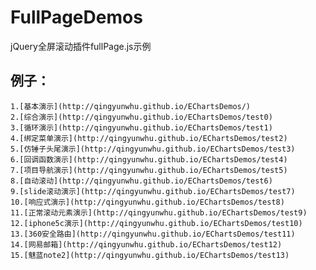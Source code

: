 # FullPageDemos
jQuery全屏滚动插件fullPage.js示例  

例子：  
---------------  
    1.[基本演示](http://qingyunwhu.github.io/EChartsDemos/)  
    2.[综合演示](http://qingyunwhu.github.io/EChartsDemos/test0)  
    3.[循环演示](http://qingyunwhu.github.io/EChartsDemos/test1)  
    4.[绑定菜单演示](http://qingyunwhu.github.io/EChartsDemos/test2)  
    5.[仿锤子头尾演示](http://qingyunwhu.github.io/EChartsDemos/test3)  
    6.[回调函数演示](http://qingyunwhu.github.io/EChartsDemos/test4)  
    7.[项目导航演示](http://qingyunwhu.github.io/EChartsDemos/test5)  
    8.[自动滚动](http://qingyunwhu.github.io/EChartsDemos/test6)  
    9.[slide滚动演示](http://qingyunwhu.github.io/EChartsDemos/test7)  
    10.[响应式演示](http://qingyunwhu.github.io/EChartsDemos/test8)  
    11.[正常滚动元素演示](http://qingyunwhu.github.io/EChartsDemos/test9)  
    12.[iphone5c演示](http://qingyunwhu.github.io/EChartsDemos/test10)  
    13.[360安全路由](http://qingyunwhu.github.io/EChartsDemos/test11)  
    14.[网易邮箱](http://qingyunwhu.github.io/EChartsDemos/test12)  
    15.[魅蓝note2](http://qingyunwhu.github.io/EChartsDemos/test13)  
